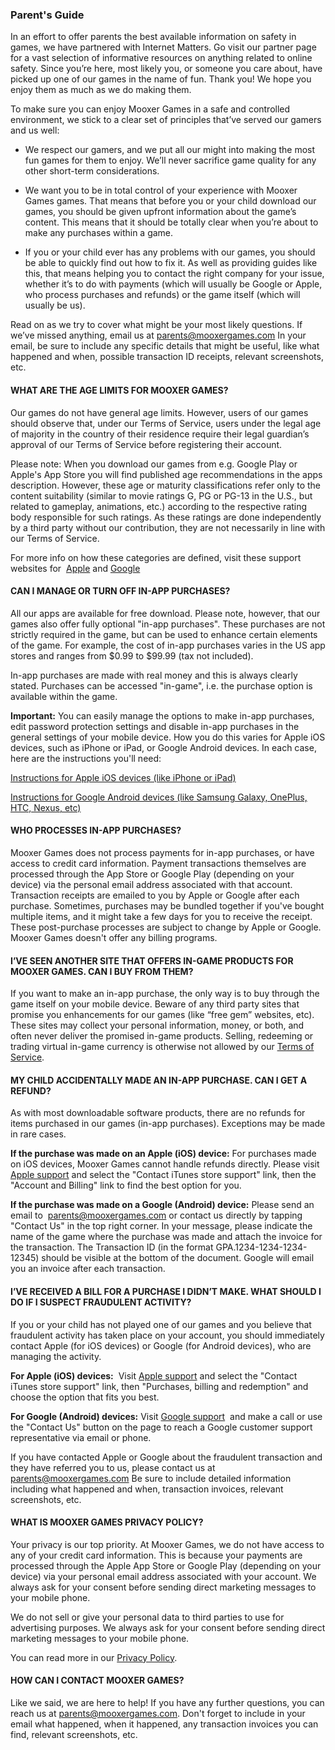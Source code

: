 ### Parent's Guide

In an effort to offer parents the best available information on safety in games, we have partnered with Internet Matters. Go visit our partner page for a vast selection of informative resources on anything related to online safety. Since you’re here, most likely you, or someone you care about, have picked up one of our games in the name of fun. Thank you! We hope you enjoy them as much as we do making them.

To make sure you can enjoy Mooxer Games in a safe and controlled environment, we stick to a clear set of principles that’ve served our gamers and us well:

- We respect our gamers, and we put all our might into making the most fun games for them to enjoy. We’ll never sacrifice game quality for any other short-term considerations.

- We want you to be in total control of your experience with Mooxer Games games. That means that before you or your child download our games, you should be given upfront information about the game’s content. This means that it should be totally clear when you’re about to make any purchases within a game.

- If you or your child ever has any problems with our games, you should be able to quickly find out how to fix it. As well as providing guides like this, that means helping you to contact the right company for your issue, whether it’s to do with payments (which will usually be Google or Apple, who process purchases and refunds) or the game itself (which will usually be us).

Read on as we try to cover what might be your most likely questions. If we’ve missed anything, email us at [parents@mooxergames.com](mailto:parents@mooxergames.com) In your email, be sure to include any specific details that might be useful, like what happened and when, possible transaction ID receipts, relevant screenshots, etc.

#### WHAT ARE THE AGE LIMITS FOR MOOXER GAMES?

Our games do not have general age limits. However, users of our games should observe that, under our Terms of Service, users under the legal age of majority in the country of their residence require their legal guardian’s approval of our Terms of Service before registering their account.

Please note: When you download our games from e.g. Google Play or Apple's App Store you will find published age recommendations in the apps description. However, these age or maturity classifications refer only to the content suitability (similar to movie ratings G, PG or PG-13 in the U.S., but related to gameplay, animations, etc.) according to the respective rating body responsible for such ratings. As these ratings are done independently by a third party without our contribution, they are not necessarily in line with our Terms of Service.

For more info on how these categories are defined, visit these support websites for  [Apple](https://itunes.apple.com/WebObjects/MZStore.woa/wa/appRatings?ratingSystem=appsApple) and [Google](https://support.google.com/googleplay/answer/1075738?hl=en)

#### CAN I MANAGE OR TURN OFF IN-APP PURCHASES?

All our apps are available for free download. Please note, however, that our games also offer fully optional "in-app purchases". These purchases are not strictly required in the game, but can be used to enhance certain elements of the game. For example, the cost of in-app purchases varies in the US app stores and ranges from $0.99 to $99.99 (tax not included).

In-app purchases are made with real money and this is always clearly stated. Purchases can be accessed "in-game", i.e. the purchase option is available within the game.

**Important:** You can easily manage the options to make in-app purchases, edit password protection settings and disable in-app purchases in the general settings of your mobile device. How you do this varies for Apple iOS devices, such as iPhone or iPad, or Google Android devices. In each case, here are the instructions you'll need:

[Instructions for Apple iOS devices (like iPhone or iPad)](https://support.apple.com/tr-tr/HT204396) 

[Instructions for Google Android devices (like Samsung Galaxy, OnePlus, HTC, Nexus, etc)](https://support.google.com/googleplay/answer/1626831?hl=tr)

#### WHO PROCESSES IN-APP PURCHASES?

Mooxer Games does not process payments for in-app purchases, or have access to credit card information. Payment transactions themselves are processed through the App Store or Google Play (depending on your device) via the personal email address associated with that account. Transaction receipts are emailed to you by Apple or Google after each purchase. Sometimes, purchases may be bundled together if you've bought multiple items, and it might take a few days for you to receive the receipt. These post-purchase processes are subject to change by Apple or Google. Mooxer Games doesn't offer any billing programs.

#### I’VE SEEN ANOTHER SITE THAT OFFERS IN-GAME PRODUCTS FOR MOOXER GAMES. CAN I BUY FROM THEM?

If you want to make an in-app purchase, the only way is to buy through the game itself on your mobile device. Beware of any third party sites that promise you enhancements for our games (like “free gem” websites, etc). These sites may collect your personal information, money, or both, and often never deliver the promised in-game products. Selling, redeeming or trading virtual in-game currency is otherwise not allowed by our [Terms of Service](termsOfService).

#### MY CHILD ACCIDENTALLY MADE AN IN-APP PURCHASE. CAN I GET A REFUND?

As with most downloadable software products, there are no refunds for items purchased in our games (in-app purchases). Exceptions may be made in rare cases.

**If the purchase was made on an Apple (iOS) device:**
For purchases made on iOS devices, Mooxer Games cannot handle refunds directly. Please visit  [Apple support](https://support.apple.com/itunes) and select the "Contact iTunes store support" link, then the "Account and Billing" link to find the best option for you.

**If the purchase was made on a Google (Android) device:**
Please send an email to  [parents@mooxergames.com](mailto:parents@mooxergames.com) or contact us directly by tapping "Contact Us" in the top right corner. In your message, please indicate the name of the game where the purchase was made and attach the invoice for the transaction. The Transaction ID (in the format GPA.1234-1234-1234-12345) should be visible at the bottom of the document. Google will email you an invoice after each transaction.

#### I’VE RECEIVED A BILL FOR A PURCHASE I DIDN’T MAKE. WHAT SHOULD I DO IF I SUSPECT FRAUDULENT ACTIVITY?

If you or your child has not played one of our games and you believe that fraudulent activity has taken place on your account, you should immediately contact Apple (for iOS devices) or Google (for Android devices), who are managing the activity.

**For Apple (iOS) devices:**
 Visit [Apple support](https://support.apple.com/itunes)  and select the "Contact iTunes store support" link, then "Purchases, billing and redemption" and choose the option that fits you best.

**For Google (Android) devices:**
Visit [Google support](https://support.google.com/googleplay/?hl=en#topic=3364260)  and make a call or use the "Contact Us" button on the page to reach a Google customer support representative via email or phone.

If you have contacted Apple or Google about the fraudulent transaction and they have referred you to us, please contact us at [parents@mooxergames.com](mailto:parents@mooxergames.com) Be sure to include detailed information including what happened and when, transaction invoices, relevant screenshots, etc.


#### WHAT IS MOOXER GAMES PRIVACY POLICY?

Your privacy is our top priority. At Mooxer Games, we do not have access to any of your credit card information. This is because your payments are processed through the Apple App Store or Google Play (depending on your device) via your personal email address associated with your account. We always ask for your consent before sending direct marketing messages to your mobile phone.

We do not sell or give your personal data to third parties to use for advertising purposes. We always ask for your consent before sending direct marketing messages to your mobile phone.

You can read more in our [Privacy Policy](privacyPolicy).

#### HOW CAN I CONTACT MOOXER GAMES?

Like we said, we are here to help! If you have any further questions, you can reach us at [parents@mooxergames.com](mailto:parents@mooxergames.com). Don't forget to include in your email what happened, when it happened, any transaction invoices you can find, relevant screenshots, etc.
